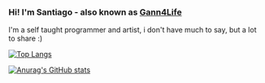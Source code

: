 ### Hi! I'm Santiago - also known as [Gann4Life](http://gann4life.ga/about)

I'm a self taught programmer and artist, i don't have much to say, but a lot to share :)

[![Top Langs](https://github-readme-stats.vercel.app/api/top-langs/?username=gann4&layout=compact&theme=merko)](https://github.com/anuraghazra/github-readme-stats)

[![Anurag's GitHub stats](https://github-readme-stats.vercel.app/api?username=gann4&theme=merko)](https://github.com/anuraghazra/github-readme-stats)
